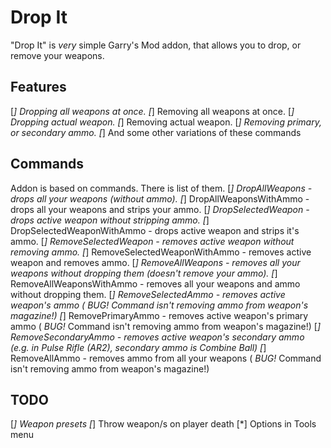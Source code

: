 # Drop It
"Drop It" is *very* simple Garry's Mod addon, that allows you to drop, or remove your weapons.

## Features
 [*] Dropping all weapons at once.
 [*] Removing all weapons at once.
 [*] Dropping actual weapon.
 [*] Removing actual weapon.
 [*] Removing primary, or secondary ammo.
 [*] And some other variations of these commands

 ## Commands
 Addon is based on commands. There is list of them.
  [*] DropAllWeapons - drops all your weapons (without ammo).
  [*] DropAllWeaponsWithAmmo - drops all your weapons and strips your ammo.
  [*] DropSelectedWeapon - drops active weapon without stripping ammo.
  [*] DropSelectedWeaponWithAmmo - drops active weapon and strips it's ammo.
  [*] RemoveSelectedWeapon - removes active weapon without removing ammo.
  [*] RemoveSelectedWeaponWithAmmo - removes active weapon and removes ammo.
  [*] RemoveAllWeapons - removes all your weapons without dropping them (doesn't remove your ammo).
  [*] RemoveAllWeaponsWithAmmo - removes all your weapons and ammo without dropping them.
  [*] RemoveSelectedAmmo - removes active weapon's ammo ( *BUG!* Command isn't removing ammo from weapon's magazine!)
  [*] RemovePrimaryAmmo - removes active weapon's primary ammo ( *BUG!* Command isn't removing ammo from weapon's magazine!)
  [*] RemoveSecondaryAmmo - removes active weapon's secondary ammo (e.g. in Pulse Rifle (AR2), secondary ammo is Combine Ball)
  [*] RemoveAllAmmo - removes ammo from all your weapons ( *BUG!* Command isn't removing ammo from weapon's magazine!)
 
## TODO
 [*] Weapon presets
 [*] Throw weapon/s on player death
 [*] Options in Tools menu